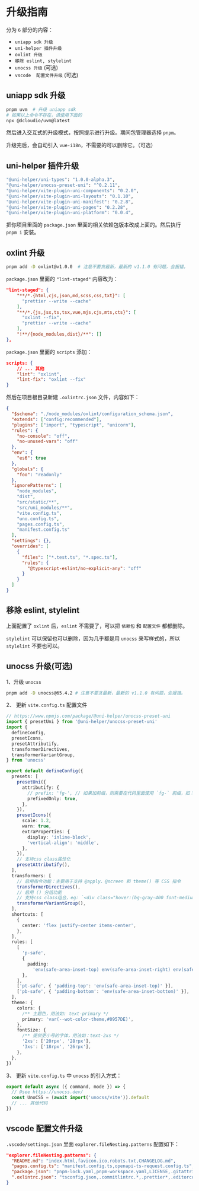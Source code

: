 # 升级指南

分为 `6` 部分的内容：

- `uniapp sdk 升级`
- `uni-helper 插件升级`
- `oxlint 升级`
- `移除 eslint, stylelint`
- `unocss 升级` (可选)
- `vscode  配置文件升级` (可选)

## uniapp sdk 升级

```sh
pnpm uvm  # 升级 uniapp sdk
# 如果以上命令不存在，请使用下面的
npx @dcloudio/uvm@latest
```

然后进入交互式的升级模式，按照提示进行升级。期间包管理器选择 `pnpm`。

升级完后，会自动引入 `vue-i18n`，不需要的可以删除它。（可选）

## uni-helper 插件升级

```sh
"@uni-helper/uni-types": "1.0.0-alpha.3",
"@uni-helper/unocss-preset-uni": "^0.2.11",
"@uni-helper/vite-plugin-uni-components": "0.2.0",
"@uni-helper/vite-plugin-uni-layouts": "0.1.10",
"@uni-helper/vite-plugin-uni-manifest": "0.2.8",
"@uni-helper/vite-plugin-uni-pages": "0.2.28",
"@uni-helper/vite-plugin-uni-platform": "0.0.4",
```

把你项目里面的 `package.json` 里面的相关依赖包版本改成上面的。然后执行 `pnpm i` 安装。

## oxlint 升级

```sh
pnpm add -D oxlint@v1.0.0  # 注意不要贪最新，最新的 v1.1.0 有问题，会报错。
```

`package.json` 里面的 `"lint-staged"` 内容改为：

```json
"lint-staged": {
    "**/*.{html,cjs,json,md,scss,css,txt}": [
      "prettier --write --cache"
    ],
    "**/*.{js,jsx,ts,tsx,vue,mjs,cjs,mts,cts}": [
      "oxlint --fix",
      "prettier --write --cache"
    ],
    "!**/{node_modules,dist}/**": []
},
```

`package.json` 里面的 `scripts` 添加：

```json
scripts: {
    // ... 其他
    "lint": "oxlint",
    "lint-fix": "oxlint --fix"
}
```

然后在项目根目录新建 `.oxlintrc.json` 文件，内容如下：

```json
{
  "$schema": "./node_modules/oxlint/configuration_schema.json",
  "extends": ["config:recommended"],
  "plugins": ["import", "typescript", "unicorn"],
  "rules": {
    "no-console": "off",
    "no-unused-vars": "off"
  },
  "env": {
    "es6": true
  },
  "globals": {
    "foo": "readonly"
  },
  "ignorePatterns": [
    "node_modules",
    "dist",
    "src/static/**",
    "src/uni_modules/**",
    "vite.config.ts",
    "uno.config.ts",
    "pages.config.ts",
    "manifest.config.ts"
  ],
  "settings": {},
  "overrides": [
    {
      "files": ["*.test.ts", "*.spec.ts"],
      "rules": {
        "@typescript-eslint/no-explicit-any": "off"
      }
    }
  ]
}
```

## 移除 eslint, stylelint

上面配置了 `oxlint` 后，`eslint` 不需要了，可以把 `依赖包` 和 `配置文件` 都都删除。

`stylelint` 可以保留也可以删除，因为几乎都是用 `unocss` 来写样式的，所以 `stylelint` 不要也可以。

## unocss 升级(可选)

1、升级 `unocss`

```sh
pnpm add -D unocss@65.4.2 # 注意不要贪最新，最新的 v1.1.0 有问题，会报错。
```

2、 更新 `vite.config.ts` 配置文件

```ts
// https://www.npmjs.com/package/@uni-helper/unocss-preset-uni
import { presetUni } from '@uni-helper/unocss-preset-uni'
import {
  defineConfig,
  presetIcons,
  presetAttributify,
  transformerDirectives,
  transformerVariantGroup,
} from 'unocss'

export default defineConfig({
  presets: [
    presetUni({
      attributify: {
        // prefix: 'fg-', // 如果加前缀，则需要在代码里面使用 `fg-` 前缀，如：<div fg-border="1px solid #000"></div>
        prefixedOnly: true,
      },
    }),
    presetIcons({
      scale: 1.2,
      warn: true,
      extraProperties: {
        display: 'inline-block',
        'vertical-align': 'middle',
      },
    }),
    // 支持css class属性化
    presetAttributify(),
  ],
  transformers: [
    // 启用指令功能：主要用于支持 @apply、@screen 和 theme() 等 CSS 指令
    transformerDirectives(),
    // 启用 () 分组功能
    // 支持css class组合，eg: `<div class="hover:(bg-gray-400 font-medium) font-(light mono)">测试 unocss</div>`
    transformerVariantGroup(),
  ],
  shortcuts: [
    {
      center: 'flex justify-center items-center',
    },
  ],
  rules: [
    [
      'p-safe',
      {
        padding:
          'env(safe-area-inset-top) env(safe-area-inset-right) env(safe-area-inset-bottom) env(safe-area-inset-left)',
      },
    ],
    ['pt-safe', { 'padding-top': 'env(safe-area-inset-top)' }],
    ['pb-safe', { 'padding-bottom': 'env(safe-area-inset-bottom)' }],
  ],
  theme: {
    colors: {
      /** 主题色，用法如: text-primary */
      primary: 'var(--wot-color-theme,#0957DE)',
    },
    fontSize: {
      /** 提供更小号的字体，用法如：text-2xs */
      '2xs': ['20rpx', '28rpx'],
      '3xs': ['18rpx', '26rpx'],
    },
  },
})
```

3、 更新 `vite.config.ts` 中 `unocss` 的引入方式：

```ts
export default async ({ command, mode }) => {
  // @see https://unocss.dev/
  const UnoCSS = (await import('unocss/vite')).default
  // ... 其他代码
})
```

## vscode 配置文件升级

`.vscode/settings.json` 里面 `explorer.fileNesting.patterns` 配置如下：

```json
"explorer.fileNesting.patterns": {
  "README.md": "index.html,favicon.ico,robots.txt,CHANGELOG.md",
  "pages.config.ts": "manifest.config.ts,openapi-ts-request.config.ts",
  "package.json": "pnpm-lock.yaml,pnpm-workspace.yaml,LICENSE,.gitattributes,.gitignore,.gitpod.yml,CNAME,.npmrc,.browserslistrc",
  ".oxlintrc.json": "tsconfig.json,.commitlintrc.*,.prettier*,.editorconfig,.commitlint.cjs,.eslint*"
}
```
